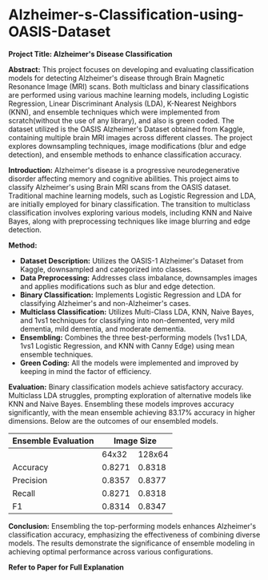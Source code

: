 # Alzheimer-s-Classification-using-OASIS-Dataset

**Project Title: Alzheimer's Disease Classification**

**Abstract:**
This project focuses on developing and evaluating classification models for detecting Alzheimer's disease through Brain Magnetic Resonance Image (MRI) scans. Both multiclass and binary classifications are performed using various machine learning models, including Logistic Regression, Linear Discriminant Analysis (LDA), K-Nearest Neighbors (KNN), and ensemble techniques which were implemented from scratch(without the use of any library), and also is green coded. The dataset utilized is the OASIS Alzheimer's Dataset obtained from Kaggle, containing multiple brain MRI images across different classes. The project explores downsampling techniques, image modifications (blur and edge detection), and ensemble methods to enhance classification accuracy.

**Introduction:**
Alzheimer's disease is a progressive neurodegenerative disorder affecting memory and cognitive abilities. This project aims to classify Alzheimer's using Brain MRI scans from the OASIS dataset. Traditional machine learning models, such as Logistic Regression and LDA, are initially employed for binary classification. The transition to multiclass classification involves exploring various models, including KNN and Naive Bayes, along with preprocessing techniques like image blurring and edge detection.


**Method:**
- **Dataset Description:** Utilizes the OASIS-1 Alzheimer's Dataset from Kaggle, downsampled and categorized into classes.
- **Data Preprocessing:** Addresses class imbalance, downsamples images and applies modifications such as blur and edge detection.
- **Binary Classification:** Implements Logistic Regression and LDA for classifying Alzheimer's and non-Alzheimer's cases.
- **Multiclass Classification:** Utilizes Multi-Class LDA, KNN, Naive Bayes, and 1vs1 techniques for classifying into non-demented, very mild dementia, mild dementia, and moderate dementia.
- **Ensembling:** Combines the three best-performing models (1vs1 LDA, 1vs1 Logistic Regression, and KNN with Canny Edge) using mean ensemble techniques.
- **Green Coding:** All the models were implemented and improved by keeping in mind the factor of efficiency.

**Evaluation:**
Binary classification models achieve satisfactory accuracy. Multiclass LDA struggles, prompting exploration of alternative models like KNN and Naive Bayes. Ensembling these models improves accuracy significantly, with the mean ensemble achieving 83.17% accuracy in higher dimensions. Below are the outcomes of our ensembled models.


<div align="center">
<div style="text-align: center;">
    <table>
        <thead>
            <tr>
                <th>Ensemble Evaluation</th>
                <th colspan="2">Image Size</th>
            </tr>
        </thead>
        <tbody>
            <tr>
                <td></td>
                <td>64x32</td>
                <td>128x64</td>
            </tr>
            <tr>
                <td>Accuracy</td>
                <td>0.8271</td>
                <td>0.8318</td>
            </tr>
            <tr>
                <td>Precision</td>
                <td>0.8357</td>
                <td>0.8377</td>
            </tr>
            <tr>
                <td>Recall</td>
                <td>0.8271</td>
                <td>0.8318</td>
            </tr>
            <tr>
                <td>F1</td>
                <td>0.8314</td>
                <td>0.8347</td>
            </tr>
        </tbody>
    </table>
</div>
</div>

**Conclusion:**
Ensembling the top-performing models enhances Alzheimer's classification accuracy, emphasizing the effectiveness of combining diverse models. The results demonstrate the significance of ensemble modeling in achieving optimal performance across various configurations.


**Refer to Paper for Full Explanation**
